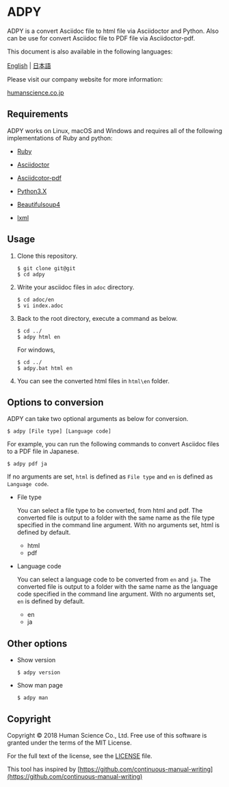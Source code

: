 # ADPY
ADPY is a convert Asciidoc file to html file via Asciidoctor and Python. Also can be use for convert Asciidoc file to PDF file via Asciidoctor-pdf.

This document is also available in the following languages:

[English](https://github.com/human-science/adpy/README.md) | [日本語](https://github.com/human-science/adpy/README-ja.md)

Please visit our company website for more information:

[humanscience.co.jp](https://www.science.co.jp/)

## Requirements

ADPY works on Linux, macOS and Windows and requires all of the following implementations of Ruby and python:

* [Ruby](https://www.ruby-lang.org/)

* [Asciidoctor](https://github.com/asciidoctor/asciidoctor#requirements)

* [Asciidcotor-pdf](https://github.com/asciidoctor/asciidoctor-pdf)

* [Python3.X](https://www.python.org/downloads/)

* [Beautifulsoup4](https://www.crummy.com/software/BeautifulSoup/bs4/doc/#installing-beautiful-soup)

* [lxml](https://www.crummy.com/software/BeautifulSoup/bs4/doc/#installing-a-parser)

## Usage

1. Clone this repository.

    ```
    $ git clone git@git
    $ cd adpy
    ```

2. Write your asciidoc files in `adoc` directory.

    ```
    $ cd adoc/en
    $ vi index.adoc
    ```

3. Back to the root directory, execute a command as below.

    ```
    $ cd ../
    $ adpy html en
    ```

    For windows,
      ```
      $ cd ../
      $ adpy.bat html en
      ```

4. You can see the converted html files in `html\en` folder.

## Options to conversion

ADPY can take two optional arguments as below for conversion.

```
$ adpy [File type] [Language code]
```

For example, you can run the following commands to convert Asciidoc files to a PDF file in Japanese.

```
$ adpy pdf ja
```

If no arguments are set, `html` is defined as `File type` and `en` is defined as `Language code`.

* File type

    You can select a file type to be converted, from html and pdf. The converted file is output to a folder with the same name as the file type specified in the command line argument. With no arguments set, html is defined by default.

    * html
    * pdf

* Language code

    You can select a language code to be converted from `en` and `ja`. The converted file is output to a folder with the same name as the language code specified in the command line argument. With no arguments set, `en` is defined by default.

    * en
    * ja

## Other options

* Show version

    ```
    $ adpy version
    ```

* Show man page

    ```
    $ adpy man
    ```

## Copyright

Copyright © 2018 Human Science Co., Ltd. Free use of this software is granted under the terms of the MIT License.

For the full text of the license, see the [LICENSE](https://github.com/human-science/adpy/LICENCE) file.

This tool has inspired by [https://github.com/continuous-manual-writing](https://github.com/continuous-manual-writing)
